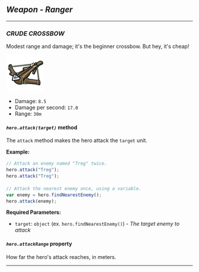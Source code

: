 ## _Weapon - Ranger_

___

### _CRUDE CROSSBOW_

Modest range and damage; it's the beginner crossbow. But hey, it's cheap!

![](img/crude.png)

+ Damage: `8.5`
+ Damage per second: `17.0`
+ Range: `30m`

#### _`hero.attack(target)`_ method

The `attack` method makes the hero attack the `target` unit.

**Example:**

```javascript
// Attack an enemy named "Treg" twice.
hero.attack("Treg");
hero.attack("Treg");

// Attack the nearest enemy once, using a variable.
var enemy = hero.findNearestEnemy();
hero.attack(enemy);
```

**Required Parameters:**

+ `target`: `object` (ex. `hero.findNearestEnemy()`) - _The target enemy to attack_

#### _`hero.attackRange`_ property

How far the hero's attack reaches, in meters.

___
